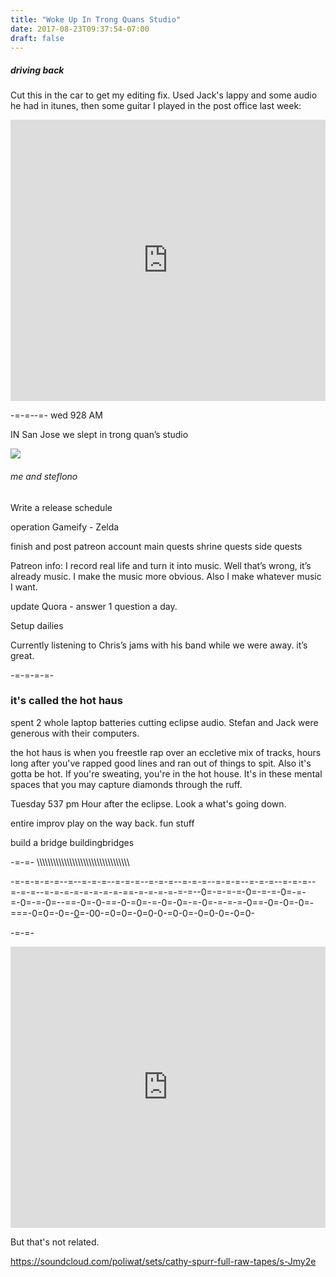 ```yaml
---
title: "Woke Up In Trong Quans Studio"
date: 2017-08-23T09:37:54-07:00
draft: false
---
```


##### driving back
Cut this in the car to get my editing fix. Used Jack's lappy and some audio he had in itunes, then some guitar I played in the post office last week:

<iframe width="100%" height="450" scrolling="no" frameborder="no" src="https://w.soundcloud.com/player/?url=https%3A//api.soundcloud.com/tracks/339190026%3Fsecret_token%3Ds-1O8Il&amp;color=ff5500&amp;auto_play=false&amp;hide_related=false&amp;show_comments=true&amp;show_user=true&amp;show_reposts=false&amp;visual=true"></iframe>

-=-=--=-
wed 928 AM

IN San Jose
we slept in trong quan’s studio


<img src="/images/trong.jpg"/>

###### me and steflono



Write a release schedule

operation Gameify - Zelda

finish and post patreon account
main quests
shrine quests
side quests


Patreon info:
I record real life and turn it into music. Well that’s wrong, it’s already music. I make the music more obvious. Also I make whatever music I want.

update Quora - answer 1 question a day.

Setup dailies

Currently listening to Chris’s jams with his band while we were away. it’s great.


-=-=-=-=-


### it's called the hot haus
spent 2 whole laptop batteries cutting eclipse audio. Stefan and Jack were generous with their computers.

the hot haus is when you freestle rap over an eccletive mix of tracks, hours long after you've rapped good lines and ran out of things to spit. Also it's gotta be hot. If you're sweating, you're in the hot house. It's in these mental spaces that you may capture diamonds through the ruff.


Tuesday 537 pm
Hour after the eclipse.
Look a what's going down.

entire improv play on the way back.
fun stuff

build a bridge
buildingbridges

-=-=-
\\\\\\\\\\\\\\\\\\\\\\\\\\\\\\\\\\\\\\\\\\\\\\\\\\\\\\\\\\\\\\\\\\\\

-=-=-=-=-=--=--=-=-=--=-=-=--=-=-=--=-=-=--=-=-=--=-=-=--=-=-=--=-=-=--=-=-=-=-=-=-=-=-==-=-=-=-=-=-=--0=-=-=-=-0=-=-=-0=-=-=-0=-=-0=--==-0=-0-==-0-=0=-=-0=-0=-=-0=-=-=-=-0==-0=-0=-0=-===-0=0=-0=-<a href="/2017/08/22/secrets1/">0</a>=-00-=0=0=-0=0-0-=0-0=-0=0-0=-0=0-

-=-=-



<iframe width="100%" height="450" scrolling="no" frameborder="no" src="https://w.soundcloud.com/player/?url=https%3A//api.soundcloud.com/playlists/347393177%3Fsecret_token%3Ds-Jmy2e&amp;color=00cc11&amp;auto_play=false&amp;hide_related=false&amp;show_comments=true&amp;show_user=true&amp;show_reposts=false&amp;visual=true"></iframe>

But that's not related.

https://soundcloud.com/poliwat/sets/cathy-spurr-full-raw-tapes/s-Jmy2e

